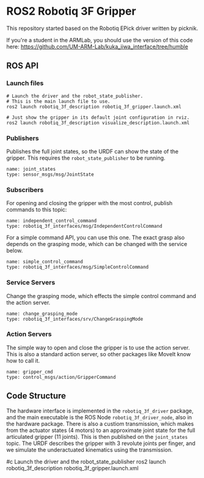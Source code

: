 # ROS2 Robotiq 3F Gripper

This repository started based on the Robotiq EPick driver written by picknik.

If you're a student in the ARMLab, you should use the version of this code here: https://github.com/UM-ARM-Lab/kuka_iiwa_interface/tree/humble

## ROS API

### Launch files

```
# Launch the driver and the robot_state_publisher.
# This is the main launch file to use.
ros2 launch robotiq_3f_description robotiq_3f_gripper.launch.xml

# Just show the gripper in its default joint configuration in rviz.
ros2 launch robotiq_3f_description visualize_description.launch.xml

```

### Publishers

Publishes the full joint states, so the URDF can show the state of the gripper. This requires the `robot_state_publisher` to be running.
```
name: joint_states
type: sensor_msgs/msg/JointState
```

### Subscribers

For opening and closing the gripper with the most control, publish commands to this topic:
```
name: independent_control_command
type: robotiq_3f_interfaces/msg/IndependentControlCommand
```

For a simple command API, you can use this one.
The exact grasp also depends on the grasping mode, which can be changed with the service below.
```
name: simple_control_command
type: robotiq_3f_interfaces/msg/SimpleControlCommand
```

### Service Servers

Change the grasping mode, which effects the simple control command and the action server.
```
name: change_grasping_mode
type: robotiq_3f_interfaces/srv/ChangeGraspingMode
```

### Action Servers

The simple way to open and close the gripper is to use the action server.
This is also a standard action server, so other packages like MoveIt know how to call it.
```
name: gripper_cmd
type: control_msgs/action/GripperCommand
```

## Code Structure

The hardware interface is implemented in the `robotiq_3f_driver` package, and the main executable is the ROS Node `robotiq_3f_driver_node`, also in the hardware package.
There is also a custiom transmission, which makes from the actuator states (4 motors) to an approximate joint state for the full articulated gripper (11 joints). This is then published on the `joint_states` topic. The URDF describes the gripper with 3 revolute joints per finger, and we simulate the underactuated kinematics using the transmission.

#c Launch the driver and the robot_state_publisher
ros2 launch robotiq_3f_description robotiq_3f_gripper.launch.xml
